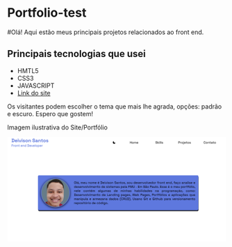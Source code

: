 # Portfolio-test

#Olá! Aqui estão meus principais projetos relacionados ao front end.
<div>
<h2>Principais tecnologias que usei</h2>
<nav>
  <ul>
  <li>HMTL5</li>
  <li>CSS3</li>
  <li>JAVASCRIPT</li>
  <li><a href="https://deivison1.github.io/Portfolio-fim/">Link do site</a></li>
  </ul>
  
  <p> Os visitantes podem escolher o tema que mais lhe agrada, opções: padrão e escuro.
  Espero que gostem!</p>
</nav>
<p> Imagem ilustrativa do Site/Portfólio </p>
<img src="https://github.com/Deivison1/Portfolio-fim/blob/main/assets/img/print-site.png" alt="" >

  </div>

